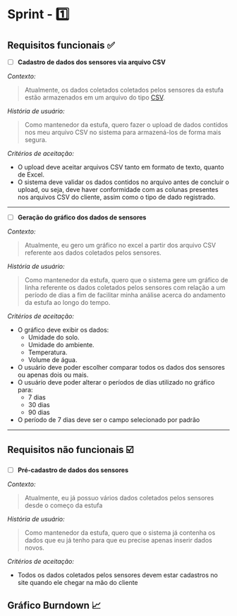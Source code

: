 # Sprint - 1️⃣ 

## Requisitos funcionais ✅

- [ ] **Cadastro de dados dos sensores via arquivo CSV**

*Contexto:*

> Atualmente, os dados coletados coletados pelos sensores da estufa estão armazenados em um arquivo do tipo [CSV](https://www.freecodecamp.org/portuguese/news/o-que-e-um-arquivo-csv-e-como-abrir-esse-formato-de-arquivo/).

*História de usuário:*

> Como mantenedor da estufa, quero fazer o upload de dados contidos nos meu arquivo CSV no sistema para armazená-los de forma mais segura.

*Critérios de aceitação:*

- O upload deve aceitar arquivos CSV tanto em formato de texto, quanto de Excel.
- O sistema deve validar os dados contidos no arquivo antes de concluir o upload, ou seja, deve haver conformidade com as colunas presentes nos arquivos CSV do cliente, assim como o tipo de dado registrado.

---

- [ ] **Geração do gráfico dos dados de sensores**

*Contexto:*

> Atualmente, eu gero um gráfico no excel a partir dos arquivo CSV referente aos dados coletados pelos sensores.

*História de usuário:*

> Como mantenedor da estufa, quero que o sistema gere um gráfico de linha referente os dados coletados pelos sensores com relação a um período de dias a fim de facilitar minha análise acerca do andamento da estufa ao longo do tempo.

*Critérios de aceitação:*

- O gráfico deve exibir os dados:
  - Umidade do solo.
  - Umidade do ambiente.
  - Temperatura.
  - Volume de água.
- O usuário deve poder escolher comparar todos os dados dos sensores ou apenas dois ou mais.
- O usuário deve poder alterar o períodos de dias utilizado no gráfico para:
  - 7 dias
  - 30 dias
  - 90 dias
- O período de 7 dias deve ser o campo selecionado por padrão

---

## Requisitos não funcionais ☑️

- [ ] **Pré-cadastro de dados dos sensores**

*Contexto:*

> Atualmente, eu já possuo vários dados coletados pelos sensores desde o começo da estufa

*História de usuário:*

> Como mantenedor da estufa, quero que o sistema já contenha os dados que eu já tenho para que eu precise apenas inserir dados novos.

*Critérios de aceitação:*

- Todos os dados coletados pelos sensores devem estar cadastros no site quando ele chegar na mão do cliente

## Gráfico Burndown 📈